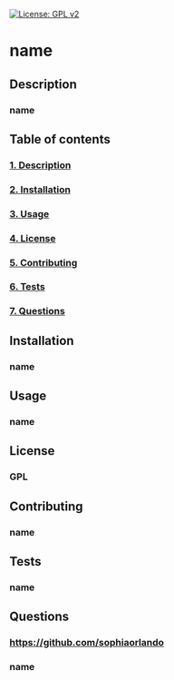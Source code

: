 


[![License: GPL v2](https://img.shields.io/badge/License-GPL%20v2-blue.svg)](https://www.gnu.org/licenses/old-licenses/GPL-2.0.en.html)



# name


## Description 
 
### name

## Table of contents

### [1. Description](#description)
### [2. Installation](#installation)
### [3. Usage](#usage)
### [4. License](#license)
### [5. Contributing](#contributing)
### [6. Tests](#tests)
### [7. Questions](#questions)




## Installation

### name


## Usage

### name


## License

### GPL


## Contributing

### name


## Tests

### name


## Questions

### https://github.com/sophiaorlando
### name

